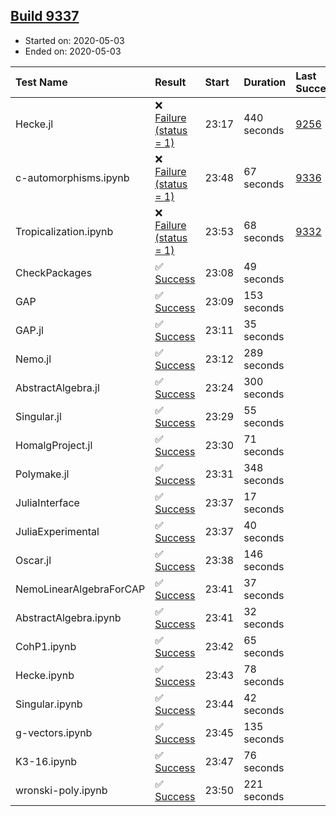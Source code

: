 ## [Build 9337](https://oscarci.mathematik.uni-kl.de/job/oscar/9337/)

* Started on: 2020-05-03
* Ended on: 2020-05-03

| Test Name    | Result | Start | Duration | Last Success | First Failure |
|:-------------|:-------|:------|:---------|:-------------|:--------------|
| Hecke.jl | ❌ [Failure (status = 1)](https://oscarci.mathematik.uni-kl.de/job/oscar/9337/artifact/logs/build-9337/Hecke.jl.log) | 23:17 | 440 seconds | [9256](https://oscarci.mathematik.uni-kl.de/job/oscar/9256/) | [9257](https://oscarci.mathematik.uni-kl.de/job/oscar/9257/) |
| c-automorphisms.ipynb | ❌ [Failure (status = 1)](https://oscarci.mathematik.uni-kl.de/job/oscar/9337/artifact/logs/build-9337/c-automorphisms.ipynb.log) | 23:48 | 67 seconds | [9336](https://oscarci.mathematik.uni-kl.de/job/oscar/9336/) | [9337](https://oscarci.mathematik.uni-kl.de/job/oscar/9337/) |
| Tropicalization.ipynb | ❌ [Failure (status = 1)](https://oscarci.mathematik.uni-kl.de/job/oscar/9337/artifact/logs/build-9337/Tropicalization.ipynb.log) | 23:53 | 68 seconds | [9332](https://oscarci.mathematik.uni-kl.de/job/oscar/9332/) | [9333](https://oscarci.mathematik.uni-kl.de/job/oscar/9333/) |
| CheckPackages | ✅ [Success](https://oscarci.mathematik.uni-kl.de/job/oscar/9337/artifact/logs/build-9337/CheckPackages.log) | 23:08 | 49 seconds |  |  |
| GAP | ✅ [Success](https://oscarci.mathematik.uni-kl.de/job/oscar/9337/artifact/logs/build-9337/GAP.log) | 23:09 | 153 seconds |  |  |
| GAP.jl | ✅ [Success](https://oscarci.mathematik.uni-kl.de/job/oscar/9337/artifact/logs/build-9337/GAP.jl.log) | 23:11 | 35 seconds |  |  |
| Nemo.jl | ✅ [Success](https://oscarci.mathematik.uni-kl.de/job/oscar/9337/artifact/logs/build-9337/Nemo.jl.log) | 23:12 | 289 seconds |  |  |
| AbstractAlgebra.jl | ✅ [Success](https://oscarci.mathematik.uni-kl.de/job/oscar/9337/artifact/logs/build-9337/AbstractAlgebra.jl.log) | 23:24 | 300 seconds |  |  |
| Singular.jl | ✅ [Success](https://oscarci.mathematik.uni-kl.de/job/oscar/9337/artifact/logs/build-9337/Singular.jl.log) | 23:29 | 55 seconds |  |  |
| HomalgProject.jl | ✅ [Success](https://oscarci.mathematik.uni-kl.de/job/oscar/9337/artifact/logs/build-9337/HomalgProject.jl.log) | 23:30 | 71 seconds |  |  |
| Polymake.jl | ✅ [Success](https://oscarci.mathematik.uni-kl.de/job/oscar/9337/artifact/logs/build-9337/Polymake.jl.log) | 23:31 | 348 seconds |  |  |
| JuliaInterface | ✅ [Success](https://oscarci.mathematik.uni-kl.de/job/oscar/9337/artifact/logs/build-9337/JuliaInterface.log) | 23:37 | 17 seconds |  |  |
| JuliaExperimental | ✅ [Success](https://oscarci.mathematik.uni-kl.de/job/oscar/9337/artifact/logs/build-9337/JuliaExperimental.log) | 23:37 | 40 seconds |  |  |
| Oscar.jl | ✅ [Success](https://oscarci.mathematik.uni-kl.de/job/oscar/9337/artifact/logs/build-9337/Oscar.jl.log) | 23:38 | 146 seconds |  |  |
| NemoLinearAlgebraForCAP | ✅ [Success](https://oscarci.mathematik.uni-kl.de/job/oscar/9337/artifact/logs/build-9337/NemoLinearAlgebraForCAP.log) | 23:41 | 37 seconds |  |  |
| AbstractAlgebra.ipynb | ✅ [Success](https://oscarci.mathematik.uni-kl.de/job/oscar/9337/artifact/logs/build-9337/AbstractAlgebra.ipynb.log) | 23:41 | 32 seconds |  |  |
| CohP1.ipynb | ✅ [Success](https://oscarci.mathematik.uni-kl.de/job/oscar/9337/artifact/logs/build-9337/CohP1.ipynb.log) | 23:42 | 65 seconds |  |  |
| Hecke.ipynb | ✅ [Success](https://oscarci.mathematik.uni-kl.de/job/oscar/9337/artifact/logs/build-9337/Hecke.ipynb.log) | 23:43 | 78 seconds |  |  |
| Singular.ipynb | ✅ [Success](https://oscarci.mathematik.uni-kl.de/job/oscar/9337/artifact/logs/build-9337/Singular.ipynb.log) | 23:44 | 42 seconds |  |  |
| g-vectors.ipynb | ✅ [Success](https://oscarci.mathematik.uni-kl.de/job/oscar/9337/artifact/logs/build-9337/g-vectors.ipynb.log) | 23:45 | 135 seconds |  |  |
| K3-16.ipynb | ✅ [Success](https://oscarci.mathematik.uni-kl.de/job/oscar/9337/artifact/logs/build-9337/K3-16.ipynb.log) | 23:47 | 76 seconds |  |  |
| wronski-poly.ipynb | ✅ [Success](https://oscarci.mathematik.uni-kl.de/job/oscar/9337/artifact/logs/build-9337/wronski-poly.ipynb.log) | 23:50 | 221 seconds |  |  |
